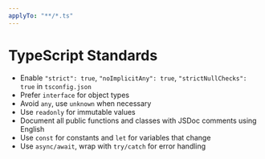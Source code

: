 ```yaml
---
applyTo: "**/*.ts"
---
```


# TypeScript Standards

- Enable `"strict": true`, `"noImplicitAny": true`, `"strictNullChecks": true` in `tsconfig.json`
- Prefer `interface` for object types
- Avoid `any`, use `unknown` when necessary
- Use `readonly` for immutable values
- Document all public functions and classes with JSDoc comments using English
- Use `const` for constants and `let` for variables that change
- Use `async/await`, wrap with `try/catch` for error handling
